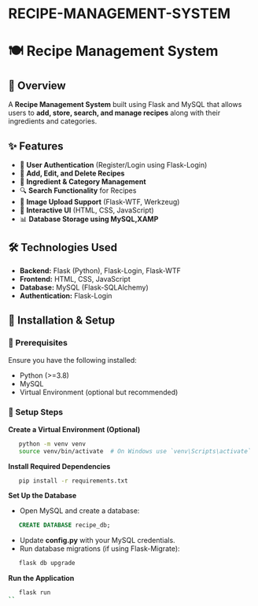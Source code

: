 # RECIPE-MANAGEMENT-SYSTEM
# 🍽️ Recipe Management System

## 📌 Overview
A **Recipe Management System** built using Flask and MySQL that allows users to **add, store, search, and manage recipes** along with their ingredients and categories.

## ✨ Features
- 🔑 **User Authentication** (Register/Login using Flask-Login)
- 📜 **Add, Edit, and Delete Recipes**
- 🛒 **Ingredient & Category Management**
- 🔍 **Search Functionality** for Recipes
- 📸 **Image Upload Support** (Flask-WTF, Werkzeug)
- 🎨 **Interactive UI** (HTML, CSS, JavaScript)
- 📊 **Database Storage using MySQL,XAMP**

## 🛠️ Technologies Used
- **Backend:** Flask (Python), Flask-Login, Flask-WTF
- **Frontend:** HTML, CSS, JavaScript
- **Database:** MySQL (Flask-SQLAlchemy)
- **Authentication:** Flask-Login

## 🚀 Installation & Setup
### 🔹 Prerequisites
Ensure you have the following installed:
- Python (>=3.8)
- MySQL
- Virtual Environment (optional but recommended)

### 🔹 Setup Steps

 **Create a Virtual Environment (Optional)**
```bash
   python -m venv venv
   source venv/bin/activate  # On Windows use `venv\Scripts\activate`
```

 **Install Required Dependencies**
```bash
   pip install -r requirements.txt
```

**Set Up the Database**
- Open MySQL and create a database:
```sql
   CREATE DATABASE recipe_db;
```
- Update **config.py** with your MySQL credentials.
- Run database migrations (if using Flask-Migrate):
```bash
   flask db upgrade
```

 **Run the Application**
```bash
   flask run
``
